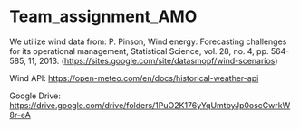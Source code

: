 # Team_assignment_AMO

We utilize wind data from: 
P. Pinson, Wind energy: Forecasting challenges for its operational management, Statistical Science, vol. 28, no. 4, pp. 564-585, 11, 2013. 
(https://sites.google.com/site/datasmopf/wind-scenarios) 

Wind API: https://open-meteo.com/en/docs/historical-weather-api

Google Drive: https://drive.google.com/drive/folders/1PuO2K176yYqUmtbyJp0oscCwrkW8r-eA
